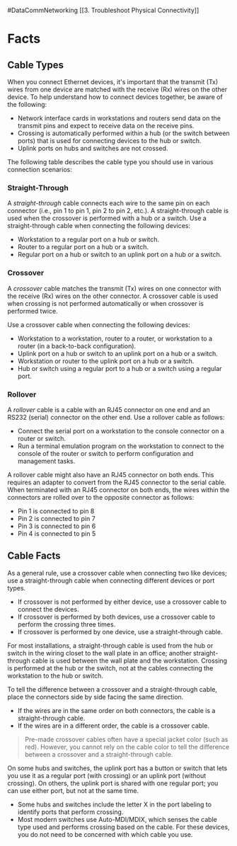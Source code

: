 #DataCommNetworking [[3. Troubleshoot Physical Connectivity]]
# Facts
## Cable Types
When you connect Ethernet devices, it's important that the transmit (Tx) wires from one device are matched with the receive (Rx) wires on the other device. To help understand how to connect devices together, be aware of the following:

-   Network interface cards in workstations and routers send data on the transmit pins and expect to receive data on the receive pins.
-   Crossing is automatically performed within a hub (or the switch between ports) that is used for connecting devices to the hub or switch.
-   Uplink ports on hubs and switches are not crossed.

The following table describes the cable type you should use in various connection scenarios:
### Straight-Through
A _straight-through_ cable connects each wire to the same pin on each connector (i.e., pin 1 to pin 1, pin 2 to pin 2, etc.). A straight-through cable is used when the crossover is performed with a hub or a switch. Use a straight-through cable when connecting the following devices:

-   Workstation to a regular port on a hub or switch.
-   Router to a regular port on a hub or a switch.
-   Regular port on a hub or switch to an uplink port on a hub or a switch.

### Crossover
A _crossover_ cable matches the transmit (Tx) wires on one connector with the receive (Rx) wires on the other connector. A crossover cable is used when crossing is not performed automatically or when crossover is performed twice.  
  
Use a crossover cable when connecting the following devices:

-   Workstation to a workstation, router to a router, or workstation to a router (in a back-to-back configuration).
-   Uplink port on a hub or switch to an uplink port on a hub or a switch.
-   Workstation or router to the uplink port on a hub or a switch.
-   Hub or switch using a regular port to a hub or a switch using a regular port.

### Rollover
  
A _rollover_ cable is a cable with an RJ45 connector on one end and an RS232 (serial) connector on the other end. Use a rollover cable as follows:

-   Connect the serial port on a workstation to the console connector on a router or switch.
-   Run a terminal emulation program on the workstation to connect to the console of the router or switch to perform configuration and management tasks.

A rollover cable might also have an RJ45 connector on both ends. This requires an adapter to convert from the RJ45 connector to the serial cable. When terminated with an RJ45 connector on both ends, the wires within the connectors are rolled over to the opposite connector as follows:

-   Pin 1 is connected to pin 8
-   Pin 2 is connected to pin 7
-   Pin 3 is connected to pin 6
-   Pin 4 is connected to pin 5

## Cable Facts
As a general rule, use a crossover cable when connecting two like devices; use a straight-through cable when connecting different devices or port types.

-   If crossover is not performed by either device, use a crossover cable to connect the devices.
-   If crossover is performed by both devices, use a crossover cable to perform the crossing three times.
-   If crossover is performed by one device, use a straight-through cable.

For most installations, a straight-through cable is used from the hub or switch in the wiring closet to the wall plate in an office; another straight-through cable is used between the wall plate and the workstation. Crossing is performed at the hub or the switch, not at the cables connecting the workstation to the hub or switch.

To tell the difference between a crossover and a straight-through cable, place the connectors side by side facing the same direction.

-   If the wires are in the same order on both connectors, the cable is a straight-through cable.
-   If the wires are in a different order, the cable is a crossover cable.

> Pre-made crossover cables often have a special jacket color (such as red). However, you cannot rely on the cable color to tell the difference between a crossover and a straight-through cable.

On some hubs and switches, the uplink port has a button or switch that lets you use it as a regular port (with crossing) or an uplink port (without crossing). On others, the uplink port is shared with one regular port; you can use either port, but not at the same time.

-   Some hubs and switches include the letter X in the port labeling to identify ports that perform crossing.
-   Most modern switches use Auto-MDI/MDIX, which senses the cable type used and performs crossing based on the cable. For these devices, you do not need to be concerned with which cable you use.

